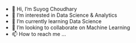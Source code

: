 - 👋 Hi, I’m Suyog Choudhary
- 👀 I’m interested in Data Science & Analytics
- 🌱 I’m currently learning Data Science
- 💞️ I’m looking to collaborate on Machine Learning
- 📫 How to reach me ...

<!---
suyog1234/suyog1234 is a ✨ special ✨ repository because its `README.md` (this file) appears on your GitHub profile.
You can click the Preview link to take a look at your changes.
--->
